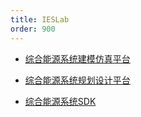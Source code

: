 ```yaml
---
title: IESLab
order: 900
---
```


* [综合能源系统建模仿真平台](IESSim.md)

* [综合能源系统规划设计平台](./IESPlan/index.md)

* [综合能源系统SDK](./IESSDK/index.md)
